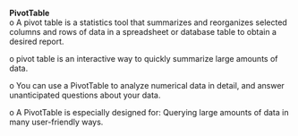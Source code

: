  **PivotTable**  
 o A pivot table is a statistics tool that summarizes and reorganizes selected columns and rows of data in a spreadsheet or database table to obtain a desired report.  

 o pivot table is an interactive way to quickly summarize large amounts of data.  

 o You can use a PivotTable to analyze numerical data in detail, and answer unanticipated questions about your data.  

 o A PivotTable is especially designed for: 
Querying large amounts of data in many user-friendly ways.
